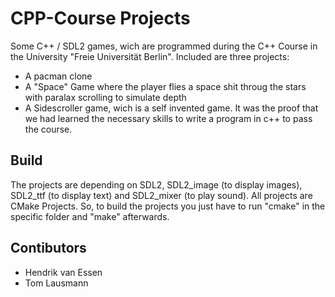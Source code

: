 # CPP-Course Projects
Some C\+\+ / SDL2 games, wich are programmed during the C\+\+ Course in the University "Freie Universität Berlin".
Included are three projects:
- A pacman clone
- A "Space" Game where the player flies a space shit throug the stars with paralax scrolling to simulate depth
- A Sidescroller game, wich is a self invented game. It was the proof that we had learned the necessary skills to write a program in c++ to pass the course.

## Build
The projects are depending on SDL2, SDL2_image (to display images), SDL2_ttf (to display text) and SDL2_mixer (to play sound).
All projects are CMake Projects. So, to build the projects you just have to run "cmake" in the specific folder and "make" afterwards.

## Contibutors
- Hendrik van Essen
- Tom Lausmann
